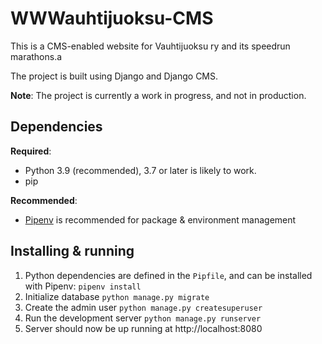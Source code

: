 # WWWauhtijuoksu-CMS

This is a CMS-enabled website for Vauhtijuoksu ry and its speedrun marathons.a

The project is built using Django and Django CMS.

**Note**: The project is currently a work in progress, and not in production.

## Dependencies

**Required**:
* Python 3.9 (recommended), 3.7 or later is likely to work.
* pip

**Recommended**:
* [Pipenv](https://github.com/pypa/pipenv) is recommended for package & environment management

## Installing & running

1. Python dependencies are defined in the `Pipfile`, and can be installed with Pipenv:
    `pipenv install`
1. Initialize database
    `python manage.py migrate`
1. Create the admin user
    `python manage.py createsuperuser`
1. Run the development server
    `python manage.py runserver`
1. Server should now be up running at http://localhost:8080
